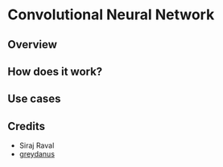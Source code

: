 # Convolutional Neural Network

## Overview

## How does it work?

## Use cases

## Credits

* Siraj Raval
* [greydanus](https://github.com/greydanus/pythonic_ocr)
